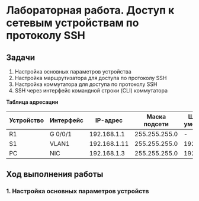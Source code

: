 # Лабораторная работа. Доступ к сетевым устройствам по протоколу SSH
## Задачи
1. Настройка основных параметров устройства
2. Настройка маршрутизатора для доступа по протоколу SSH
3. Настройка коммутатора для доступа по протоколу SSH
4. SSH через интерфейс командной строки (CLI) коммутатора     


  **Таблица адресации**   
  
| Устройство |Интерфейс    | IP-адрес     | Маска подсети  | Шлюз по умолчанию|
|------------|-------------|--------------|----------------|------------------|
|    R1      | G 0/0/1     | 192.168.1.1  |255.255.255.0   |        -         |
|    S1      | VLAN1       | 192.168.1.11 |255.255.255.0   |    192.168.1.1   |
|    PC      | NIC         | 192.168.1.3  |255.255.255.0   |    192.168.1.1   |

## Ход выполнения работы    
### 1. Настройка основных параметров устройств    

